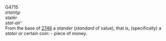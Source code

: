 <body>
  <p>G4715<br>  στατήρ  <br> statēr  <br><i>stat-air‘ </i><br>From the base of <a href="g2746.htm">2746</a>  a <i>stander</i> (<i>standard</i> of value), that is, (specifically) a <i>stater</i> or certain coin: - piece of money.<br></p>
 </body>